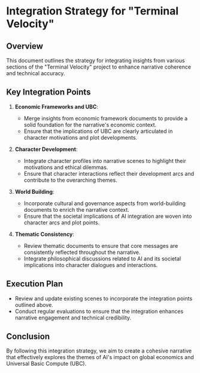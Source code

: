 # Integration Strategy for "Terminal Velocity"

## Overview
This document outlines the strategy for integrating insights from various sections of the "Terminal Velocity" project to enhance narrative coherence and technical accuracy.

## Key Integration Points

1. **Economic Frameworks and UBC**:
   - Merge insights from economic framework documents to provide a solid foundation for the narrative's economic context.
   - Ensure that the implications of UBC are clearly articulated in character motivations and plot developments.

2. **Character Development**:
   - Integrate character profiles into narrative scenes to highlight their motivations and ethical dilemmas.
   - Ensure that character interactions reflect their development arcs and contribute to the overarching themes.

3. **World Building**:
   - Incorporate cultural and governance aspects from world-building documents to enrich the narrative context.
   - Ensure that the societal implications of AI integration are woven into character arcs and plot points.

4. **Thematic Consistency**:
   - Review thematic documents to ensure that core messages are consistently reflected throughout the narrative.
   - Integrate philosophical discussions related to AI and its societal implications into character dialogues and interactions.

## Execution Plan
- Review and update existing scenes to incorporate the integration points outlined above.
- Conduct regular evaluations to ensure that the integration enhances narrative engagement and technical credibility.

## Conclusion
By following this integration strategy, we aim to create a cohesive narrative that effectively explores the themes of AI's impact on global economics and Universal Basic Compute (UBC).
